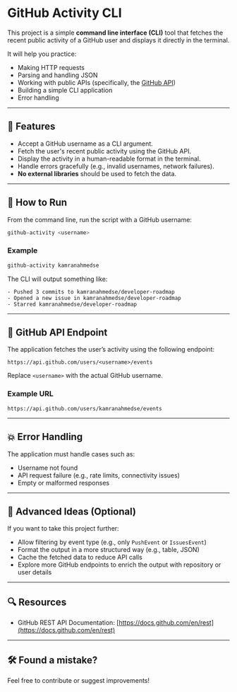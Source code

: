 
# GitHub Activity CLI

This project is a simple **command line interface (CLI)** tool that fetches the recent public activity of a GitHub user and displays it directly in the terminal.

It will help you practice:
- Making HTTP requests
- Parsing and handling JSON
- Working with public APIs (specifically, the [GitHub API](https://docs.github.com/en/rest))
- Building a simple CLI application
- Error handling

---

## 🧠 Features

- Accept a GitHub username as a CLI argument.
- Fetch the user's recent public activity using the GitHub API.
- Display the activity in a human-readable format in the terminal.
- Handle errors gracefully (e.g., invalid usernames, network failures).
- **No external libraries** should be used to fetch the data.

---

## 🚀 How to Run

From the command line, run the script with a GitHub username:

```bash
github-activity <username>
```

### Example

```bash
github-activity kamranahmedse
```

The CLI will output something like:

```
- Pushed 3 commits to kamranahmedse/developer-roadmap
- Opened a new issue in kamranahmedse/developer-roadmap
- Starred kamranahmedse/developer-roadmap
```

---

## 📡 GitHub API Endpoint

The application fetches the user’s activity using the following endpoint:

```
https://api.github.com/users/<username>/events
```

Replace `<username>` with the actual GitHub username.

### Example URL

```
https://api.github.com/users/kamranahmedse/events
```

---

## 💥 Error Handling

The application must handle cases such as:

- Username not found
- API request failure (e.g., rate limits, connectivity issues)
- Empty or malformed responses

---

## 🌱 Advanced Ideas (Optional)

If you want to take this project further:

- Allow filtering by event type (e.g., only `PushEvent` or `IssuesEvent`)
- Format the output in a more structured way (e.g., table, JSON)
- Cache the fetched data to reduce API calls
- Explore more GitHub endpoints to enrich the output with repository or user details

---

## 🔍 Resources

- GitHub REST API Documentation: [https://docs.github.com/en/rest](https://docs.github.com/en/rest)

---

## 🛠️ Found a mistake?

Feel free to contribute or suggest improvements!
